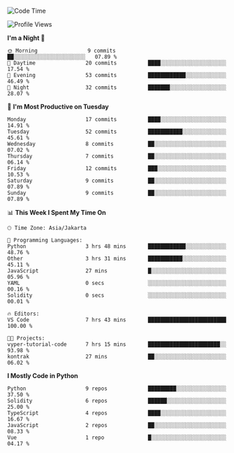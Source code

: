 <!--START_SECTION:waka-->
![Code Time](http://img.shields.io/badge/Code%20Time-1%2C470%20hrs%2016%20mins-blue)

![Profile Views](http://img.shields.io/badge/Profile%20Views-4-blue)

**I'm a Night 🦉** 

```text
🌞 Morning                9 commits           ██░░░░░░░░░░░░░░░░░░░░░░░   07.89 % 
🌆 Daytime                20 commits          ████░░░░░░░░░░░░░░░░░░░░░   17.54 % 
🌃 Evening                53 commits          ████████████░░░░░░░░░░░░░   46.49 % 
🌙 Night                  32 commits          ███████░░░░░░░░░░░░░░░░░░   28.07 % 
```
📅 **I'm Most Productive on Tuesday** 

```text
Monday                   17 commits          ████░░░░░░░░░░░░░░░░░░░░░   14.91 % 
Tuesday                  52 commits          ███████████░░░░░░░░░░░░░░   45.61 % 
Wednesday                8 commits           ██░░░░░░░░░░░░░░░░░░░░░░░   07.02 % 
Thursday                 7 commits           ██░░░░░░░░░░░░░░░░░░░░░░░   06.14 % 
Friday                   12 commits          ███░░░░░░░░░░░░░░░░░░░░░░   10.53 % 
Saturday                 9 commits           ██░░░░░░░░░░░░░░░░░░░░░░░   07.89 % 
Sunday                   9 commits           ██░░░░░░░░░░░░░░░░░░░░░░░   07.89 % 
```


📊 **This Week I Spent My Time On** 

```text
🕑︎ Time Zone: Asia/Jakarta

💬 Programming Languages: 
Python                   3 hrs 48 mins       ████████████░░░░░░░░░░░░░   48.76 % 
Other                    3 hrs 31 mins       ███████████░░░░░░░░░░░░░░   45.11 % 
JavaScript               27 mins             █░░░░░░░░░░░░░░░░░░░░░░░░   05.96 % 
YAML                     0 secs              ░░░░░░░░░░░░░░░░░░░░░░░░░   00.16 % 
Solidity                 0 secs              ░░░░░░░░░░░░░░░░░░░░░░░░░   00.01 % 

🔥 Editors: 
VS Code                  7 hrs 43 mins       █████████████████████████   100.00 % 

🐱‍💻 Projects: 
vyper-tutorial-code      7 hrs 15 mins       ███████████████████████░░   93.98 % 
kontrak                  27 mins             ██░░░░░░░░░░░░░░░░░░░░░░░   06.02 % 
```

**I Mostly Code in Python** 

```text
Python                   9 repos             █████████░░░░░░░░░░░░░░░░   37.50 % 
Solidity                 6 repos             ██████░░░░░░░░░░░░░░░░░░░   25.00 % 
TypeScript               4 repos             ████░░░░░░░░░░░░░░░░░░░░░   16.67 % 
JavaScript               2 repos             ██░░░░░░░░░░░░░░░░░░░░░░░   08.33 % 
Vue                      1 repo              █░░░░░░░░░░░░░░░░░░░░░░░░   04.17 % 
```




<!--END_SECTION:waka-->
